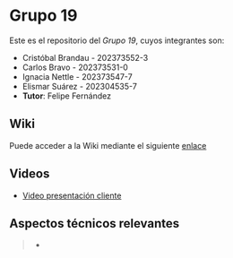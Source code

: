 # Grupo 19

Este es el repositorio del *Grupo 19*, cuyos integrantes son:

* Cristóbal Brandau - 202373552-3
* Carlos Bravo - 202373531-0
* Ignacia Nettle - 202373547-7
* Elismar Suárez - 202304535-7
* **Tutor**: Felipe Fernández
## Wiki

Puede acceder a la Wiki mediante el siguiente [enlace](https://github.com/inashxiz/GRUPO19-2025-PROYINF/wiki)

## Videos

* [Video presentación cliente](https://aula.usm.cl/mod/resource/view.php?id=6926137)

## Aspectos técnicos relevantes
> -
